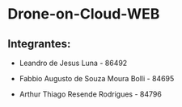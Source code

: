 # Drone-on-Cloud-WEB

## Integrantes: 
- Leandro de Jesus Luna - 86492
	
- Fabbio Augusto de Souza Moura Bolli - 84695
	
- Arthur Thiago Resende Rodrigues - 84796